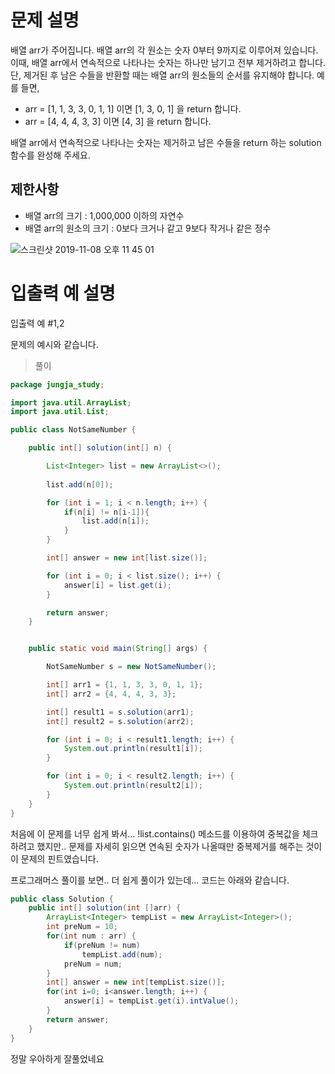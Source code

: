 
# 문제 설명

배열 arr가 주어집니다. 배열 arr의 각 원소는 숫자 0부터 9까지로 이루어져 있습니다. 이때, 배열 arr에서 연속적으로 나타나는 숫자는 하나만 남기고 전부 제거하려고 합니다. 단, 제거된 후 남은 수들을 반환할 때는 배열 arr의 원소들의 순서를 유지해야 합니다. 예를 들면,
- arr = [1, 1, 3, 3, 0, 1, 1] 이면 [1, 3, 0, 1] 을 return 합니다.
- arr = [4, 4, 4, 3, 3] 이면 [4, 3] 을 return 합니다.

배열 arr에서 연속적으로 나타나는 숫자는 제거하고 남은 수들을 return 하는 solution 함수를 완성해 주세요.

## 제한사항

- 배열 arr의 크기 : 1,000,000 이하의 자연수
- 배열 arr의 원소의 크기 : 0보다 크거나 같고 9보다 작거나 같은 정수


![스크린샷 2019-11-08 오후 11 45 01](https://user-images.githubusercontent.com/22395934/68485033-d07b4e00-0281-11ea-856a-e0964c500c86.png)

# 입출력 예 설명

입출력 예 #1,2

문제의 예시와 같습니다.

> 풀이
```java
package jungja_study;

import java.util.ArrayList;
import java.util.List;

public class NotSameNumber {

    public int[] solution(int[] n) {

        List<Integer> list = new ArrayList<>();
        
        list.add(n[0]);

        for (int i = 1; i < n.length; i++) {
            if(n[i] != n[i-1]){
                list.add(n[i]);
            }
        }

        int[] answer = new int[list.size()];

        for (int i = 0; i < list.size(); i++) {
            answer[i] = list.get(i);
        }

        return answer;
    }


    public static void main(String[] args) {

        NotSameNumber s = new NotSameNumber();

        int[] arr1 = {1, 1, 3, 3, 0, 1, 1};
        int[] arr2 = {4, 4, 4, 3, 3};

        int[] result1 = s.solution(arr1);
        int[] result2 = s.solution(arr2);

        for (int i = 0; i < result1.length; i++) {
            System.out.println(result1[i]);
        }

        for (int i = 0; i < result2.length; i++) {
            System.out.println(result2[i]);
        }
    }
}
```
처음에 이 문제를 너무 쉽게 봐서... !list.contains() 메소드를 이용하여 중복값을 체크하려고 했지만.. 문제를 자세히 읽으면 연속된 숫자가 나올때만 중복제거를
해주는 것이 이 문제의 핀트였습니다.

프로그래머스 풀이를 보면.. 더 쉽게 풀이가 있는데... 코드는 아래와 같습니다.

```java
public class Solution {
    public int[] solution(int []arr) {
        ArrayList<Integer> tempList = new ArrayList<Integer>();
        int preNum = 10;
        for(int num : arr) {
            if(preNum != num)
                tempList.add(num);
            preNum = num;
        }       
        int[] answer = new int[tempList.size()];
        for(int i=0; i<answer.length; i++) {
            answer[i] = tempList.get(i).intValue();
        }
        return answer;
    }
}
```
정말 우아하게 잘풀었네요 




